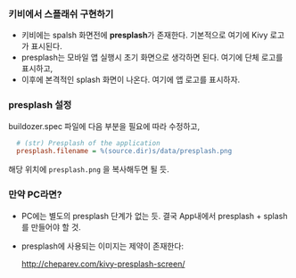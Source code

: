 
### 키비에서 스플래쉬 구현하기 

- 키비에는 spalsh 화면전에 **presplash**가 존재한다. 기본적으로 여기에 Kivy 로고가 표시된다.
- presplash는 모바일 앱 실행시 초기 화면으로 생각하면 된다. 여기에 단체 로고를 표시하고,
- 이후에 본격적인 splash 화면이 나온다. 여기에 앱 로고를 표시하자.

### presplash 설정
buildozer.spec 파일에 다음 부분을 필요에 따라 수정하고,

```ini
  # (str) Presplash of the application
  presplash.filename = %(source.dir)s/data/presplash.png
```

해당 위치에 `presplash.png` 을 복사해두면 될 듯.

### 만약 PC라면?
- PC에는 별도의 presplash 단계가 없는 듯. 결국 App내에서 presplash + splash 를 만들어야 할 것.

- presplash에 사용되는 이미지는 제약이 존재한다:
  
  http://cheparev.com/kivy-presplash-screen/
